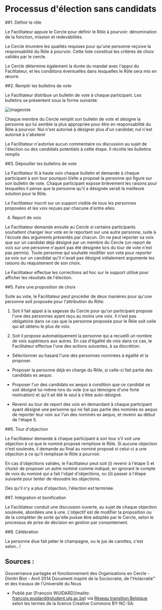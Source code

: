 # Processus d'élection sans candidats

##1. Définir le rôle 

Le Facilitateur appuie le Cercle pour définir le Rôle à pourvoir: dénomination de la fonction, mission et redevabilités. 

Le Cercle énumère les qualités requises pour qu'une personne reçoive la responsabilité du Rôle à pourvoir. Cette liste constitue les critères de choix validés par le cercle. 

Le Cercle détermine également la durée du mandat avec l'appui du Facilitateur, et les conditions éventuelles dans lesquelles le Rôle sera mis en œuvre. 

##2. Remplir les bulletins de vote

Le Facilitateur distribue un bulletin de vote à chaque participant. Les bulletins se présentent sous la forme suivante:

![imagevote](https://lh3.googleusercontent.com/ITPfPKe-58rRdSo8UVuDiG7QKFTDiz7y9o9a7z98jw=w461-h207-p-no)

Chaque membre du Cercle remplit son bulletin de vote et désigne la personne qui lui semble la plus appropriée pour être en responsabilité du Rôle à pourvoir. Nul n'est autorisé à désigner plus d'un candidat; nul n'est autorisé à s'abstenir

Le Facilitateur n'autorise aucun commentaire ou discussion au sujet de l'élection ou des candidats potentiels à cette étape. Il récolte les bulletins remplis

##3. Dépouiller les bulletins de vote 

Le Facilitateur lit à haute voix chaque bulletin et demande à chaque participant à son tour pourquoi il/elle a proposé la personne qui figure sur son bulletin de vote. Chaque participant expose brièvement les raisons pour lesquelles il pense que la personne qu'il a désignée serait la meilleure solution pour le Rôle. 

Le Facilitateur inscrit sur un support visible de tous les personnes proposées et les voix reçues par chacune d'entre elles. 

4. Report de voix 

Le Facilitateur demande ensuite au Cercle si certains participants souhaitent changer leur vote en le reportant sur une autre personne, suite à l'écoute des arguments présentés par chacun. On ne peut reporter sa voix que sur un candidat déjà désigné par un membre du Cercle (un report de voix sur une personne n'ayant pas été désignée lors du tour de vote n'est pas permis). Toute personne qui souhaite modifier son vote pour reporter sa voix sur un candidat qu'il n'avait pas désigné initialement argumente les raisons du réajustement de son choix. 

Le Facilitateur effectue les corrections ad hoc sur le support utilisé pour afficher les résultats de l'élection. 

##5. Faire une proposition de choix 

Suite au vote, le Facilitateur peut procéder de deux manières pour qu'une personne soit proposée pour l'attribution du Rôle: 

1. Soit il fait appel à la sagesse du Cercle pour qu'un participant propose l'une des personnes ayant reçu au moins une voix. Il n'est pas obligatoire dans ce cas que la personne proposée pour le Rôle soit celle qui ait obtenu le plus de voix. 

2. Soit il propose automatiquement la personne qui a recueilli un nombre de voix supérieurs aux autres. En cas d'égalité de voix dans ce cas, le Facilitateur effectue l'une des actions suivantes, à sa discrétion: 

* Sélectionner au hasard l'une des personnes nominées à égalité et la proposer.

* Proposer la personne déjà en charge du Rôle, si celle-ci fait partie des candidats ex aequo. 

* Proposer l'un des candidats ex aequo à condition que ce candidat se soit désigné lui-même lors du vote (ce qui témoigne d'une forte motivation) et qu'il ait été le seul à s'être auto-désigné. 

* Revenir au tour de report des voix en demandant à chaque participant ayant désigné une personne qui ne fait pas partie des nominés ex aequo de reporter leur voix sur l'un des nominés ex aequo, et revenir au début de l'étape 5. 

##6. Tour d'objection 

Le Facilitateur demande à chaque participant à son tour s'il voit une objection à ce que le nominé proposé remplisse le Rôle. Si aucune objection n'est soulevée, il demande au final au nominé proposé si celui-ci a une objection à ce qu'il remplisse le Rôle à pourvoir. 

En cas d'objections valides, le Facilitateur peut soit (i) revenir à l'étape 5 et choisir de proposer un autre nominé comme indiqué, en ignorant le compte de voix du nominé qui a fait l'objet d'objections, ou (ii) passer à l'étape suivante pour tenter de résoudre les objections. 

Dès qu'il n'y a plus d'objection, l'élection est terminée. 

##7. Intégration et bonification

Le Facilitateur conduit une discussion ouverte, au sujet de chaque objection soulevée, abordées une à une. L'objectif est de modifier la proposition ou de la compléter de sorte qu'elle puisse être adoptée par le Cercle, selon le processus de prise de décision en gestion par consentement. 

##8. Célébration 

La personne élue fait péter le champagne, ou le jus de carottes, c'est selon...!

## Sources : 

Gouvernance partagée et fonctionnement des Organisations en Cercle - Dimitri Biot - Avril 2014 Document inspiré de la Sociocratie, de l'Holacratie™ et des travaux de l'Université du Nous

* Publié par [François WUIDARD](mailto: francois.wuidard@student.ulg.ac.be) via [Réseau transition Belgique]( http://www.reseautransition.be/) selon les termes de la licence Creative Commons BY-NC-SA. 
